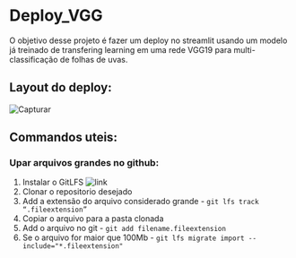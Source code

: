 # Deploy_VGG

O objetivo desse projeto é fazer um deploy no streamlit usando um modelo já treinado de transfering learning em uma rede VGG19 para multi-classificação de folhas de uvas.

## Layout do deploy:
![Capturar](https://user-images.githubusercontent.com/5797933/174449894-a585e065-7e0e-4aeb-be41-8de504c9c7eb.PNG)


## Commandos uteis:

### Upar arquivos grandes no github:

1. Instalar o GitLFS ![link](https://git-lfs.github.com/)
2. Clonar o repositorio desejado
3. Add a extensão do arquivo considerado grande - `git lfs track “.fileextension”`
4. Copiar o arquivo para a pasta clonada
5. Add o arquivo no git - `git add filename.fileextension`
6. Se o arquivo for maior que 100Mb - `git lfs migrate import --include="*.fileextension"`
